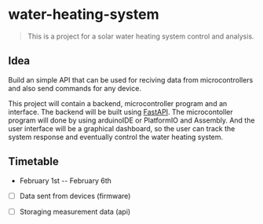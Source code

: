 # water-heating-system

> This is a project for a solar water heating system control and analysis.

## Idea

Build an simple API that can be used for reciving data from microcontrollers
and also send commands for any device.<br>

This project will contain a backend, microcontroller program and an interface.
The backend will be built using [FastAPI](https://fastapi.tiangolo.com/).
The microcontoller program will done by using arduinoIDE or PlatformIO and Assembly.
And the user interface will be a graphical dashboard, so the user can track the
system response and eventually control the water heating system.

## Timetable

* February 1st -- February 6th

- [ ] Data sent from devices (firmware)

- [ ] Storaging measurement data (api)

